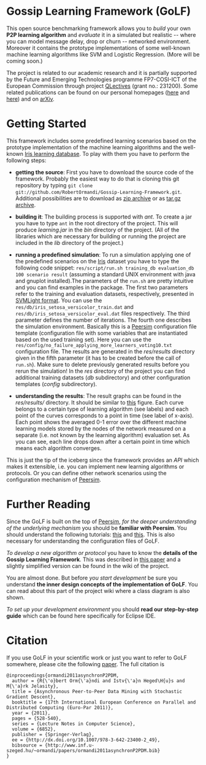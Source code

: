 Gossip Learning Framework (GoLF)
================================

This open source benchmarking framework allows you to *build* your own
__P2P learning algorithm__ and *evaluate* it in a simulated but
realistic -- where you can model message delay, drop or churn --
networked environment. Moreover it contains the prototype
implementations of some well-known machine learning algorithms like SVM
and Logistic Regression. (More will be coming soon.)

The project is related to our academic research and it is partially
supported by the Future and Emerging Technologies programme FP7-COSI-ICT
of the European Commission through project
[QLectives](http://www.qlectives.eu/) (grant no.: 231200). Some related
publications can be found on our personal homepages
([here](http://www.inf.u-szeged.hu/~ormandi/index.php?menu=publications)
and [here](http://www.inf.u-szeged.hu/~ihegedus/publ.php)) and on
[arXiv](http://arxiv.org/abs/1109.1396).


Getting Started
===============

This framework includes some predefined learning scenarios based on the
prototype implementation of the machine learning algorithms and the
well-known [Iris learning database](http://archive.ics.uci.edu/ml/datasets/Iris). To play with
them you have to perform the following steps:

* __getting the source__: First you have to download the source code of
the framework. Probably the easiest way to do that is cloning this git
repository by typing `git clone git://github.com/RobertOrmandi/Gossip-Learning-Framework.git`. 
Additional possibilities are to download as [zip archive](https://github.com/RobertOrmandi/Gossip-Learning-Framework/zipball/master)
or as [tar.gz archive](https://github.com/RobertOrmandi/Gossip-Learning-Framework/tarball/master).

* __building it__: The building process is supported with *ant*. To create a jar you have
to type `ant` in the root directory of the
project. This will produce *learning.jar* in the *bin*
directory of the project. (All of the libraries which are necessary for
building or running the project are included in the *lib* directory of
the project.)

* __running a predefined simulation__: To run a simulation applying one of the predefined scenarios on the 
[Iris](http://archive.ics.uci.edu/ml/datasets/Iris) dataset you have to type the 
following code snippet: `res/script/run.sh training_db evaluation_db 100 scenario result` 
(assuming a standard UNIX environment with java and gnuplot installed).The parameters of the 
`run.sh` are pretty intuitive and you can find examples in the package.
The first two parameters refer to the training and evaluation datasets, respectively, presented in [SVMLight
format](http://svmlight.joachims.org/). You can use the `res/db/iris_setosa_versicolor_train.dat` and 
`res/db/iris_setosa_versicolor_eval.dat` files respectively. The third parameter defines the
number of iterations. The fourth one describes the simulation environment.
Basically this is a [Peersim](http://peersim.sourceforge.net/) 
configuration file template (configuration file with some variables that are 
instantiated based on the used training set). Here you can use the 
`res/config/no_failure_applying_more_learners_voting10.txt` configuration file.
The results are generated in the *res/results* directory given in the fifth parameter 
(it has to be created before the call of `run.sh`). 
Make sure to delete previously generated results before you rerun the simulation!
In the *res* directory of the
project you can find additional training datasets (*db* subdirectory) and other
configuration templates (*config* subdirectory). 

* __understanding the results__: The result graphs can be found in the
*res/results/* directory. It should be similar to
[this](http://www.inf.u-szeged.hu/rgai/~ormandi/iris_setosa_versicolor.png)
figure. Each curve belongs to a certain type of learning algorithm
(see labels) and each point of the curves corresponds to a point in time (see label of x-axis).
Each point shows the averaged 0-1 error over the
different machine learning models stored by the nodes of the network
measured on a separate (i.e. not known by the learning algorithm)
evaluation set. As you can see, each line drops down after a certain point
in time which means each algorithm converges.

This is just the tip of the iceberg since the framework provides an
*API* which makes it extensible, i.e. you can implement new learning
algorithms or protocols. Or you can define other network scenarios using
the configuration mechanism of
[Peersim](http://peersim.sourceforge.net/).


Further Reading
===============

Since the GoLF is built on the top of
[Peersim](http://peersim.sourceforge.net/), *for the deeper understanding
of the underlying mechanism* you should be __familiar with Peersim__.
You should understand the following tutorials:
[this](http://peersim.sourceforge.net/tutorial1/tutorial1.pdf) and
[this](http://peersim.sourceforge.net/tutorial2/tutorial2.pdf).
This is also necessary for understanding the configuration
files of GoLF.

*To develop a new algorithm or protocol* you have to know the
__details of the Gossip Learning Framework__. This was described in
[this paper](http://arxiv.org/abs/1109.1396) and a slightly simplified version
can be found in the wiki of the project.

You are almost done. But before *you start development* be sure you
understand __the inner design concepts of the implementation of GoLF__.
You can read about this part of the project wiki where a class diagram
is also shown.

*To set up your development environment* you should
__read our step-by-step guide__ which can be found here specifically
for Eclipse IDE.


Citation
========

If you use GoLF in your scientific work or just you want to refer to
GoLF somewhere, please cite the following
[paper](http://dx.doi.org/10.1007/978-3-642-23400-2_49). The full
citation is

	@inproceedings{ormandi2011asynchronP2PDM,
	  author = {R{\'o}bert Orm{\'a}ndi and Istv{\'a}n Heged\H{u}s and M{\'a}rk Jelasity},
	  title = {Asynchronous Peer-to-Peer Data Mining with Stochastic Gradient Descent},
	  booktitle = {17th International European Conference on Parallel and Distributed Computing (Euro-Par 2011)},
	  year = {2011},
	  pages = {528-540},
	  series = {Lecture Notes in Computer Science},
	  volume = {6852},
	  publisher = {Springer-Verlag},
	  ee = {http://dx.doi.org/10.1007/978-3-642-23400-2_49},
	  bibsource = {http://www.inf.u-szeged.hu/~ormandi/papers/ormandi2011asynchronP2PDM.bib}
	}

